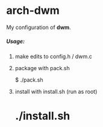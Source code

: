 arch-dwm
========

My configuration of **dwm**.

##### Usage:

1. make edits to config.h / dwm.c

2. package with pack.sh

    $ ./pack.sh

3. install with install.sh (run as root)

    # ./install.sh
